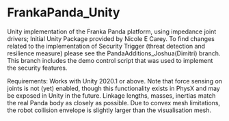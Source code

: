 # FrankaPanda_Unity
Unity implementation of the Franka Panda platform, using impedance joint drivers; 
Initial Unity Package provided by Nicole E Carey. To find changes related to the implementation of Security Trigger (threat detection and resilience measure) please see the PandaAdditions_Joshua(Dimitri) branch. This branch includes the demo control script that was used to implement the security features.

Requirements: Works with Unity 2020.1 or above. Note that force sensing on joints is not (yet) enabled, though this functionality exists in PhysX and may be exposed in Unity in the future.
Linkage lengths, masses, inertias match the real Panda body as closely as possible. Due to convex mesh limitations, the robot collision envelope is slightly larger than the visualisation mesh.
